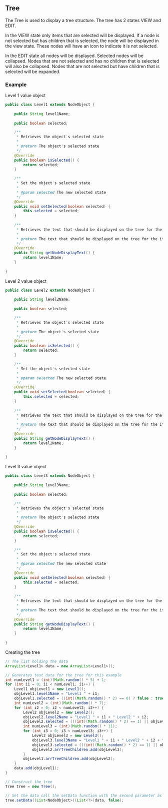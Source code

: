 ## Tree

The Tree is used to display a tree structure.  The tree has 2 states VIEW and EDIT. 

In the VIEW state only items that are selected will be displayed. If a node is not selected but 
has children that is selected, the node will be displayed in the view state. These nodes will 
have an icon to indicate it is not selected.

In the EDIT state all nodes will be displayed. Selected nodes will be collapsed. Nodes that are 
not selected and has no children that is selected will also be collapsed. Nodes that are not 
selected but have children that is selected will be expanded.

### Example

Level 1 value object
```Java
public class Level1 extends NodeObject {
	
	public String level1Name;
	
	public boolean selected;

	/**
	 * Retrieves the object's selected state
	 * 
	 * @return The object's selected state
	 */
	@Override
	public boolean isSelected() {
		return selected;
	}

	/**
	 * Set the object's selected state
	 * 
	 * @param selected The new selected state
	 */
	@Override
	public void setSelected(boolean selected) {
		this.selected = selected;
	}
	
	/**
	 * Retrieves the text that should be displayed on the tree for the item
	 * 
	 * @return The text that should be displayed on the tree for the item
	 */
	@Override
	public String getNodeDisplayText() {
		return level1Name;
	}
	
}
```

Level 2 value object
```Java
public class Level2 extends NodeObject {
	
	public String level2Name;
	
	public boolean selected;

	/**
	 * Retrieves the object's selected state
	 * 
	 * @return The object's selected state
	 */
	@Override
	public boolean isSelected() {
		return selected;
	}

	/**
	 * Set the object's selected state
	 * 
	 * @param selected The new selected state
	 */
	@Override
	public void setSelected(boolean selected) {
		this.selected = selected;
	}
	
	/**
	 * Retrieves the text that should be displayed on the tree for the item
	 * 
	 * @return The text that should be displayed on the tree for the item
	 */
	@Override
	public String getNodeDisplayText() {
		return level2Name;
	}
	
}
```

Level 3 value object
```Java
public class Level3 extends NodeObject {
	
	public String level3Name;
	
	public boolean selected;

	/**
	 * Retrieves the object's selected state
	 * 
	 * @return The object's selected state
	 */
	@Override
	public boolean isSelected() {
		return selected;
	}

	/**
	 * Set the object's selected state
	 * 
	 * @param selected The new selected state
	 */
	@Override
	public void setSelected(boolean selected) {
		this.selected = selected;
	}
	
	/**
	 * Retrieves the text that should be displayed on the tree for the item
	 * 
	 * @return The text that should be displayed on the tree for the item
	 */
	@Override
	public String getNodeDisplayText() {
		return level3Name;
	}
	
}
```

Creating the tree
```Java
// The list holding the data
ArrayList<Level1> data = new ArrayList<Level1>();

// Generates test data for the tree for this example
int numLevel1 = (int)(Math.random() * 5) + 1;
for (int i1 = 0; i1 < numLevel1; i1++) {
	Level1 objLevel1 = new Level1();
	objLevel1.level1Name = "Level1 " + i1;
	objLevel1.selected = ((int)(Math.random() * 2) == 0) ? false : true;
	int numLevel2 = (int)(Math.random() * 7);
	for (int i2 = 0; i2 < numLevel2; i2++) {
		Level2 objLevel2 = new Level2();
		objLevel2.level2Name = "Level1 " + i1 + " Level2 " + i2;
		objLevel2.selected = (((int)(Math.random() * 2) == 1) || objLevel1.selected) ? true : false;
		int numLevel3 = (int)(Math.random() * 11);
		for (int i3 = 0; i3 < numLevel3; i3++) {
			Level3 objLevel3 = new Level3();
			objLevel3.level3Name = "Level1 " + i1 + " Level2 " + i2 + " Level3 " + i3;
			objLevel3.selected = (((int)(Math.random() * 2) == 1) || objLevel2.selected) ? true : false;
			objLevel2.arrTreeChildren.add(objLevel3);
		}
		objLevel1.arrTreeChildren.add(objLevel2);
	}
	data.add(objLevel1);
}

// Construct the tree
Tree tree = new Tree();

// Set the data call the setData function with the second parameter as true put the tree in view state
tree.setData((List<NodeObject>)(List<?>)data, false);
```